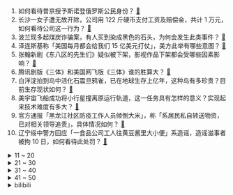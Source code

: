 1. 如何看待普京授予斯诺登俄罗斯公民身份？ [:link:](https://www.zhihu.com/question/555765852)
2. 长沙一女子遭无故开除，公司用 122 斤硬币支付工资及赔偿金，共计 1 万元，如何看待公司这一行为？ [:link:](https://www.zhihu.com/question/555618346)
3. 波兰现多起煤炭诈骗案，有人买到染成黑色的石头，为何会发生此类事件？ [:link:](https://www.zhihu.com/question/555702554)
4. 泽连斯基称「美国每月都会给我们 15 亿美元打仗」，美方此举有哪些意图？ [:link:](https://www.zhihu.com/question/555716255)
5. 张翰新剧《东八区的先生们》疑似被下架，影视作品下架都会受哪些因素影响？ [:link:](https://www.zhihu.com/question/555747139)
6. 腾讯剧版《三体》和美国网飞版《三体》谁的胜算大？ [:link:](https://www.zhihu.com/question/501236241)
7. 白洋淀拍到鸟中活化石震旦鸦雀，已在地球生存上亿年，这种鸟有多珍贵？目前生存现状如何？ [:link:](https://www.zhihu.com/question/555265726)
8. 美宇宙飞船成功将小行星撞离原运行轨道，这一任务具有怎样的意义？实现起来技术难度有多大？ [:link:](https://www.zhihu.com/question/555779002)
9. 官方通报「黑龙江社区防疫工作人员倾倒大米」，称「系居民私自转送物资，已对相关领导追责」，具体情况如何？ [:link:](https://www.zhihu.com/question/555699459)
10. 辽宁绥中警方回应「一食品公司工人往黄豆酱里大小便」系造谣，造谣滋事者被拘 10 日，如何看待此处罚？ [:link:](https://www.zhihu.com/question/555712776)
<details>
<summary>11 ~ 20</summary>

11. 男子救下女童，被指责「速度太慢手放的位置不对」，如何看待此事引发的争议？ [:link:](https://www.zhihu.com/question/555772105)
12. 武昌工学院大一新生入学 3 天篮球场猝死，死因系呼吸心跳骤停，猝死有哪些前兆？应该如何急救？ [:link:](https://www.zhihu.com/question/555620614)
13. 德国北部城市爆发游行，要求迅速开放「北溪-2」项目并结束对俄罗斯的能源制裁，目前当地情况如何？ [:link:](https://www.zhihu.com/question/555662232)
14. iPhone 14 或成史上销量最差机型，富士康已拆除部分生产线转产高端机，如何评价这款手机？ [:link:](https://www.zhihu.com/question/555620369)
15. 如何看待《原神》于 9月26日晚公布的新角色纳西妲，莱依拉？ [:link:](https://www.zhihu.com/question/555727677)
16. 受访上海籍女性仅一成育有二胎，家庭年收入 10 万元以下的生育意愿最低，如何看待这一数据？ [:link:](https://www.zhihu.com/question/555625977)
17. 女子产后 3 个月发现又怀孕 2 个月，医生称孩子留与不留风险都非常大，这会对女方产生哪些危害？ [:link:](https://www.zhihu.com/question/555700157)
18. 外交部证实「中朝通过友好协商决定重启丹东—新义州口岸铁路货运」，将对两国带来哪些影响？ [:link:](https://www.zhihu.com/question/555692544)
19. 为什么三国历史中极具传奇戏剧性的姜维的知名度远不如其他名将？ [:link:](https://www.zhihu.com/question/45152282)
20. 我的博士生已经半个月没主动联系我了，不知道他是不是在做科研，怎么能让他更主动一点？ [:link:](https://www.zhihu.com/question/549989731)
</details>
<details>
<summary>21 ~ 30</summary>

21. 外交部回应「乌中沟通渠道减少」，称「对乌克兰危机的立场是一贯、明确的」，还有哪些信息值得关注？ [:link:](https://www.zhihu.com/question/555742309)
22. RTX 4090 发布 NVIDIA 股价继续大跌，为何消费者不买账？ [:link:](https://www.zhihu.com/question/555269620)
23. 香港「珠宝大王」卢仲辉登山失足坠崖身亡，如何评价他的一生？ [:link:](https://www.zhihu.com/question/555682845)
24. 上班挣钱真的可以攒到钱吗? [:link:](https://www.zhihu.com/question/549411240)
25. 俄罗斯一学校发生枪击案，已致多人死伤，枪手穿着带有纳粹标志背心，具体情况如何？ [:link:](https://www.zhihu.com/question/555691967)
26. 如何看待《炉石传说》中立橙卡“典狱长”? [:link:](https://www.zhihu.com/question/555048835)
27. 为什么父母总是看待成绩，而他们不关心我的感受，他们眼里只有成绩学习吗？ [:link:](https://www.zhihu.com/question/555370907)
28. 怎么挑家用投影仪？ [:link:](https://www.zhihu.com/question/408787495)
29. 有一瞬间突然发现自己什么都没有该怎么办? [:link:](https://www.zhihu.com/question/555421134)
30. 你在老师办公室见过哪些令人窒息的操作？ [:link:](https://www.zhihu.com/question/269683905)
</details>
<details>
<summary>31 ~ 40</summary>

31. 博士第三年了，还没有一篇paper，感觉自己啥也不会，每周开组会汇报进展都会被骂，怎么办？ [:link:](https://www.zhihu.com/question/551892414)
32. 为什么全世界 77% 的手机在中国生产，而苹果一家公司赚走了全球智能手机业务利润的 83%？ [:link:](https://www.zhihu.com/question/555043720)
33. 中国武术中的马步和弓步的下蹲幅度都很大，如弓步后腿绷直再站立很慢，实战中这种大幅度动作科学吗？ [:link:](https://www.zhihu.com/question/551257970)
34. 有什么动物长得人畜无害的其实杀伤力爆表？ [:link:](https://www.zhihu.com/question/310860753)
35. 李雪琴说「只有挣钱是安全感和快乐的源泉」，你赞同吗？ [:link:](https://www.zhihu.com/question/555646084)
36. 男子地下车库练摩托车撞 400 万宾利，但最多只愿承担 2 万元维修费，如何从法律角度解读？ [:link:](https://www.zhihu.com/question/555595026)
37. 丈夫成植物人妻子起诉离婚，公婆替儿子上法庭表示愿意「放手」，如何从法律角度解读此事件？ [:link:](https://www.zhihu.com/question/554858979)
38. 甘肃庆阳市公布楼市新规，全面落实「不限购、不限价」，鼓励开展团购活动，将带来哪些影响？ [:link:](https://www.zhihu.com/question/555717122)
39. 「一级致癌物」槟榔消费者已超 1 亿，专家建议「按照烟草监管方式」，如何看槟榔长期被当做零食售卖？ [:link:](https://www.zhihu.com/question/554650031)
40. 媒体报道台湾自产疫苗过期报废浪费逾 5 亿新台币，造成此结果的原因是什么？ [:link:](https://www.zhihu.com/question/555621787)
</details>
<details>
<summary>41 ~ 50</summary>

41. 美方回应斯诺登获俄公民身份，称「应回美国接受审判」，俄此举意图为何？斯诺登在俄美博弈中扮演何种角色？ [:link:](https://www.zhihu.com/question/555766121)
42. 大一新生应该去考ACCA吗？ [:link:](https://www.zhihu.com/question/345718776)
43. 三岁孩子在学校吃不饱，能让老师帮忙喂吗？我该怎么办？ [:link:](https://www.zhihu.com/question/552407837)
44. 东北首个核电供暖项目辽宁红沿河核电站即将启动，该工程具有哪些重大意义？ [:link:](https://www.zhihu.com/question/555684267)
45. 你见过哪些神级翻译？ [:link:](https://www.zhihu.com/question/541462082)
46. 研一第一次组会报告，导师说感觉我什么都不懂，不知道怎么培养我，我该怎么办？ [:link:](https://www.zhihu.com/question/501944863)
47. 每天坚持听英语听力半小时，很煎熬、效果很差，坚持一年能达到什么水平？ [:link:](https://www.zhihu.com/question/47916443)
48. 为什么我上了985还会这么焦虑？ [:link:](https://www.zhihu.com/question/360735437)
49. 你都读过哪些很有力量的文字？ [:link:](https://www.zhihu.com/question/549563682)
50. 上学就是唯一的出路吗?我们生在这个世界就是为了学习吗？ [:link:](https://www.zhihu.com/question/553795293)
</details><details>
<summary>bilibili</summary>

1. 【原神生日会】如果突然想起我 [:link:](//www.bilibili.com/video/BV1tG4y1B7xU)
2. 陷入无限循环的旋律！周五猜歌中文特辑来了！ [:link:](//www.bilibili.com/video/BV1Ae4y1C75q)
3. 2022年「原神生日会」 [:link:](//www.bilibili.com/video/BV1ZP411J7vN)
4. 这些不是全国统一的吗？ [:link:](//www.bilibili.com/video/BV19N4y1N7Yj)
5. 作弊大师（2） [:link:](//www.bilibili.com/video/BV1wY4y1K7ZE)
6. 【原神生日会】Epoch Winter——寒冰纪元 [:link:](//www.bilibili.com/video/BV1U14y1Y7WV)
7. TheShy来了全剪了！！！ [:link:](//www.bilibili.com/video/BV1Kd4y1z7X1)
8. 【原神生日会】爆燃！特效炸裂！提 瓦 特 世 界 杯！ [:link:](//www.bilibili.com/video/BV1Qe411M7Qr)
9. 主线动画《明日方舟：黎明前奏》定档PV [:link:](//www.bilibili.com/video/BV1tG411g7Fo)
10. 【医案寻踪】你喝的水健康吗？I 一个流传20年的资本骗局 [:link:](//www.bilibili.com/video/BV1H84114719)
<details>
<summary>11 ~ 20</summary>

11. 5899婚宴竟有臭蟹烂虾，骚男婚礼出现重大危机！ [:link:](//www.bilibili.com/video/BV1Tt4y1P7kE)
12. 年轻，太年轻了 [:link:](//www.bilibili.com/video/BV1Gd4y1M7C4)
13. 郭晓婷采访，看得人心惊胆战…… [:link:](//www.bilibili.com/video/BV1Xe4y1k7vD)
14. 动物体型最大能长多大？为什么不能无限增长？【奇怪的知识】 [:link:](//www.bilibili.com/video/BV17T411T79H)
15. 鸡哥三人组开路（都 多 余 了！） [:link:](//www.bilibili.com/video/BV1Vt4y1P7gP)
16. 【原神生日会】丘 鸣 山 车 神 🏍 [:link:](//www.bilibili.com/video/BV1sN4y1K7VK)
17. 第109个好汉？高俅上山竟气死林冲？书里并没有！《水浒传》P40 [:link:](//www.bilibili.com/video/BV1qD4y117VC)
18. 以后就是我的未婚妻啦！ [:link:](//www.bilibili.com/video/BV12V4y1T7hZ)
19. 穷人是假的？农村人不可能长这样？我要用100个农民实证反驳【100个农民故事01】 [:link:](//www.bilibili.com/video/BV1M841147UT)
20. 笑喷！当我把一群很菜的UP聚在一起玩狼人杀（2）。。 [:link:](//www.bilibili.com/video/BV1bV4y1K7aB)
</details>
<details>
<summary>21 ~ 30</summary>

21. 蝙蝠侠: 想爸妈了！(开挖） [:link:](//www.bilibili.com/video/BV1kd4y1M7S7)
22. 求求你们别再去假须弥了！是兄弟就来我这个真须弥！ [:link:](//www.bilibili.com/video/BV1Kt4y1P7Zy)
23. 《原神》角色演示-「坎蒂丝：誓守之盾」 [:link:](//www.bilibili.com/video/BV1we411T74S)
24. 卧槽...让你二创！不是让你创死观众啊喂！ [:link:](//www.bilibili.com/video/BV1Me4y1C7SZ)
25. 什么是朋友？他说... [:link:](//www.bilibili.com/video/BV1ee4y167Kp)
26. 【凤凰传奇农家乐】自己动手 白吃白喝 [:link:](//www.bilibili.com/video/BV11Y4y1N7ML)
27. 因为没给领导开美颜，我被开了 [:link:](//www.bilibili.com/video/BV1LP411n7Rp)
28. 躲得越快 本王越爱 [:link:](//www.bilibili.com/video/BV1YB4y1J7an)
29. 二氧化碳加氢制汽油，中科院重大科研突破 [:link:](//www.bilibili.com/video/BV1NV4y1T74K)
30. 【原神】四只凯瑟琳鼓掌，可喜可贺可喜可贺 [:link:](//www.bilibili.com/video/BV1A14y1a7tv)
</details>
<details>
<summary>31 ~ 40</summary>

31. 烦死了，到底该先睡还是先吃呀！！？ [:link:](//www.bilibili.com/video/BV1fW4y1v7RH)
32. 【原神生日会】开场动画-旅途不完结！ [:link:](//www.bilibili.com/video/BV15e4y1C7cs)
33. 【原神生日会】愿我们不再孤单 [:link:](//www.bilibili.com/video/BV1f8411t7TG)
34. 爱发脾气暴躁的你，心里那股怒火压不住的你，心里受委屈，郁闷的你，一起来做做就能给你一个好心情。 [:link:](//www.bilibili.com/video/BV1kB4y1E7BF)
35. 广东顺德. 国英炖品店  厨子探店¥118 [:link:](//www.bilibili.com/video/BV1dV4y1K7GC)
36. 企业级理解 [:link:](//www.bilibili.com/video/BV1t8411b7GJ)
37. 看到这些落选国徽，才知道我们的国徽有多强！！！ [:link:](//www.bilibili.com/video/BV158411b7E2)
38. 挪威物价真的好贵啊....大排档一碗汤竟然114元 懵了 [:link:](//www.bilibili.com/video/BV1uD4y117E3)
39. 探店！鸡你太美炸鸡店，是ikun还是小黑子？ [:link:](//www.bilibili.com/video/BV1de4y1k7bo)
40. 让你一次爽个够！终极吐槽《东八区的先生们》 [:link:](//www.bilibili.com/video/BV17W4y1v7Ji)
</details>
<details>
<summary>41 ~ 50</summary>

41. “动漫给予了我们从未有过的人生” [:link:](//www.bilibili.com/video/BV1HN4y1K7o4)
42. 这才是硬核开放世界修仙游戏该有的玩法！ [:link:](//www.bilibili.com/video/BV158411b7ki)
43. 这都是些啥啊??? [:link:](//www.bilibili.com/video/BV1X14y1Y7Zq)
44. 昆 仑 实 摔 ！ [:link:](//www.bilibili.com/video/BV18G411g7Ju)
45. 从五个人到「五人组」，我们经历了...... [:link:](//www.bilibili.com/video/BV17T411T7PC)
46. 《崩坏3》PV短片——「试剑」 [:link:](//www.bilibili.com/video/BV1LN4y1K72J)
47. 【崩坏3】琪亚娜的VLOG  |  周年庆典现场直击！ [:link:](//www.bilibili.com/video/BV1kY4y1N7iy)
48. 我把《东八区》40集全看完了，全方位总结吐槽这部史上最雷电视剧！ [:link:](//www.bilibili.com/video/BV1w8411b7Ya)
49. 【时代少年团】《光环中的少年——“盛夏”》（下） [:link:](//www.bilibili.com/video/BV17W4y1v7eL)
50. 原神动画短片-永恒回忆之梦【2022原神生日会】 [:link:](//www.bilibili.com/video/BV1dg41127dW)
</details>
<details>
<summary>51 ~ 60</summary>

51. 好久没有看过这么刺激的故事了！！ [:link:](//www.bilibili.com/video/BV1yG411g7df)
52. 手法专业！还好我命不该绝！ [:link:](//www.bilibili.com/video/BV1Kg411e7Cj)
53. 二次元顶流也塌房了！！！ [:link:](//www.bilibili.com/video/BV1hW4y1v7zR)
54. 黄油手孔老师终于抓到猫了 [:link:](//www.bilibili.com/video/BV1FG411g7pM)
55. 新概念探店，这家火锅店居然...【第二期】 [:link:](//www.bilibili.com/video/BV1E841147TF)
56. 我改造舍友的一天 [:link:](//www.bilibili.com/video/BV1324y1o7SJ)
57. 【非官方英雄联盟S12宣传片】| 上B站 看S12！ [:link:](//www.bilibili.com/video/BV1P24y1o7Tu)
58. 为什么他们对高铁上卖卫生巾这么愤怒？ [:link:](//www.bilibili.com/video/BV1kW4y1v7BY)
59. 【STN快报6.5季07】丧尽天良，8万玩家竟然一起殴打大公司保安！ [:link:](//www.bilibili.com/video/BV1nB4y1J77U)
60. “诸 神 的 黄 昏” [:link:](//www.bilibili.com/video/BV1J8411b7rC)
</details>
<details>
<summary>61 ~ 70</summary>

61. 非必要不恋爱 [:link:](//www.bilibili.com/video/BV1HT411T73E)
62. 村干部小姐姐被迫营业，她真的太高了！ [:link:](//www.bilibili.com/video/BV18W4y1Y7gv)
63. 家里进脏东西了（躲闪摇） [:link:](//www.bilibili.com/video/BV1Rt4y1A78E)
64. 全程女声就三连且给我一百万粉丝? [:link:](//www.bilibili.com/video/BV1jd4y1M7dD)
65. 兑现承诺，十万赞当众跳坤舞 [:link:](//www.bilibili.com/video/BV1vD4y1i75X)
66. 【鬼谷闲谈】由癌细胞演化成的动物？ [:link:](//www.bilibili.com/video/BV1Ze4y1t7Fe)
67. 整整一大只烤羊腿在家做好吃吗？一个小时两个人就全干掉 [:link:](//www.bilibili.com/video/BV1HY4y1N78K)
68. 今年靠画画挣一百万「海边的垃圾」 [:link:](//www.bilibili.com/video/BV1Zg41127eq)
69. 未来的视频会员制度 [:link:](//www.bilibili.com/video/BV15d4y1z7G3)
70. 我哥：你嫂子长得像生日蛋糕？ [:link:](//www.bilibili.com/video/BV1ie411M7Z6)
</details>
<details>
<summary>71 ~ 80</summary>

71. 京 剧 猫 [:link:](//www.bilibili.com/video/BV1KW4y1i7zf)
72. 你放不开的样子，好像一支全新的毛笔… [:link:](//www.bilibili.com/video/BV1Gg411m7Qy)
73. 985校园暴力现场 [:link:](//www.bilibili.com/video/BV1od4y1T7wA)
74. 【warma/怒九】绝对不许关灯！ [:link:](//www.bilibili.com/video/BV1At4y1P7Vt)
75. 假如世界只剩你一个人，你会怎么样？ [:link:](//www.bilibili.com/video/BV1DV4y1K74v)
76. 朕 宰 了 你 [:link:](//www.bilibili.com/video/BV1FN4y1K7iQ)
77. 又一被中国人吹捧的网红跌下神坛：醒醒吧，别再被糊弄了 [:link:](//www.bilibili.com/video/BV1aY4y1N7pN)
78. 2022「夏日回响」原神同人二创音乐会 [:link:](//www.bilibili.com/video/BV1q841147KM)
79. 带英国老公去我长大的农村，结果他追着鸡满村跑 [:link:](//www.bilibili.com/video/BV1PP411p7LR)
80. 今儿和奥尼尔来一场篮球单挑！！ [:link:](//www.bilibili.com/video/BV1dV4y1K7vk)
</details>
<details>
<summary>81 ~ 90</summary>

81. 当朋友们得知我后天办婚礼后 [:link:](//www.bilibili.com/video/BV1Md4y1M7Yf)
82. 当你认识的up主被迫跳了叮叮当当舞... [:link:](//www.bilibili.com/video/BV1Gd4y1M7eJ)
83. 喀秋莎集束子母弹！【C4快乐阴人流#33】 [:link:](//www.bilibili.com/video/BV1V24y1R7nt)
84. 自己捡的小猫自己教！ [:link:](//www.bilibili.com/video/BV1Pe4y1b7Qg)
85. 这个刚发布的去水印神器，凭什么吊打一众去水印APP [:link:](//www.bilibili.com/video/BV1gg411m7VL)
86. 想不想吃烤馕、刚出锅的烤馕 [:link:](//www.bilibili.com/video/BV12N4y1K74m)
87. 当代便衣警察的业务范围已经这么广了吗？ [:link:](//www.bilibili.com/video/BV12d4y1M7Bb)
88. 收住肋骨才能收获细腰！10min改善上身体态 加速瘦腰减肚子 [:link:](//www.bilibili.com/video/BV1N24y1o7WH)
89. 优雅，太优雅了！ [:link:](//www.bilibili.com/video/BV1m14y1Y7kM)
90. 一个月没盘日料自助了，仨战士团建安排！ [:link:](//www.bilibili.com/video/BV1Y8411b7j8)
</details>
<details>
<summary>91 ~ 100</summary>

91. 一句话反杀杠精6 [:link:](//www.bilibili.com/video/BV1EB4y1J7TL)
92. 无敌！6轮消防车开上街是什么体验？ [:link:](//www.bilibili.com/video/BV1G24y1o7WV)
93. 爆肝600集！我数出了光头强开枪的命中率！ [:link:](//www.bilibili.com/video/BV1B24y1o7Xk)
94. 科目三：我的猫要上秋名山 [:link:](//www.bilibili.com/video/BV1ae411K73X)
95. 想夹多少就夹多少！！！ [:link:](//www.bilibili.com/video/BV1tW4y1v7Nc)
96. 这次要不再当一回...汪汪队? [:link:](//www.bilibili.com/video/BV1TN4y1K72x)
97. 今天有剧组的明星来到销冠的店里选衣服，看潇洒和销冠会碰出怎样的火花！ [:link:](//www.bilibili.com/video/BV1ct4y1w7hZ)
98. 达成进度：永恒的伙伴。 [:link:](//www.bilibili.com/video/BV14d4y1g772)
99. 当我们都在担心蜜雪冰城太便宜。。。他竟然？！！ [:link:](//www.bilibili.com/video/BV19G411u7R7)
100. 上海竟有这么便宜的西餐！十几元就能吃到撑？小伙直呼血赚…… [:link:](//www.bilibili.com/video/BV1A24y1o7pF)
</details></details>